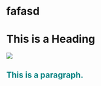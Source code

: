 # fafasd
<!DOCTYPE html>
<html>
<head>
<title>Page Title</title>
</head>
<body>

<h1>This is a Heading</h1>
<img src="https://soundcloud.com/droqe666/trvsh-cheems-prod-808droqe">
<h2><p style="color:teal":>This is a paragraph.</h2>

</body>
</html>

